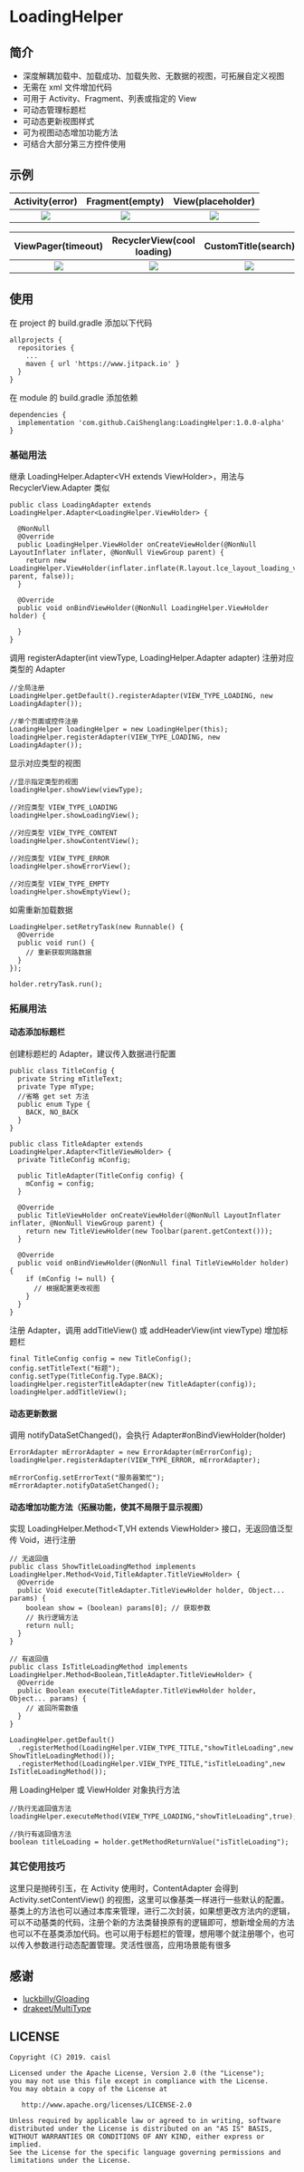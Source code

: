 # LoadingHelper

## 简介

- 深度解耦加载中、加载成功、加载失败、无数据的视图，可拓展自定义视图
- 无需在 xml 文件增加代码
- 可用于 Activity、Fragment、列表或指定的 View
- 可动态管理标题栏
- 可动态更新视图样式
- 可为视图动态增加功能方法
- 可结合大部分第三方控件使用

## 示例

Activity(error)|Fragment(empty)|View(placeholder)
:---:|:---:|:---:
![](gif/activity_error.gif)|![](gif/fragment_empty.gif)|![](gif/normal_activity.gif)

ViewPager(timeout)|RecyclerView(cool loading)|CustomTitle(search)
:---:|:---:|:---:
![](gif/viewpager_timeout.gif)|![](gif/recyclerview_cool_loading.gif)|![](gif/custom_title_search.gif)

## 使用

在 project 的 build.gradle 添加以下代码

```
allprojects {
  repositories {
    ...
    maven { url 'https://www.jitpack.io' }
  }
}
```

在 module 的 build.gradle 添加依赖

```
dependencies {
  implementation 'com.github.CaiShenglang:LoadingHelper:1.0.0-alpha'
}
```

### 基础用法

继承 LoadingHelper.Adapter&lt;VH extends ViewHolder&gt;，用法与 RecyclerView.Adapter 类似

```
public class LoadingAdapter extends LoadingHelper.Adapter<LoadingHelper.ViewHolder> {
  
  @NonNull
  @Override
  public LoadingHelper.ViewHolder onCreateViewHolder(@NonNull LayoutInflater inflater, @NonNull ViewGroup parent) {
    return new LoadingHelper.ViewHolder(inflater.inflate(R.layout.lce_layout_loading_view, parent, false));
  }

  @Override
  public void onBindViewHolder(@NonNull LoadingHelper.ViewHolder holder) {

  }
}
```

调用 registerAdapter(int viewType, LoadingHelper.Adapter adapter) 注册对应类型的 Adapter

```
//全局注册
LoadingHelper.getDefault().registerAdapter(VIEW_TYPE_LOADING, new LoadingAdapter());

//单个页面或控件注册
LoadingHelper loadingHelper = new LoadingHelper(this);
loadingHelper.registerAdapter(VIEW_TYPE_LOADING, new LoadingAdapter());
```

显示对应类型的视图

```
//显示指定类型的视图
loadingHelper.showView(viewType);

//对应类型 VIEW_TYPE_LOADING
loadingHelper.showLoadingView();

//对应类型 VIEW_TYPE_CONTENT
loadingHelper.showContentView();

//对应类型 VIEW_TYPE_ERROR
loadingHelper.showErrorView();

//对应类型 VIEW_TYPE_EMPTY
loadingHelper.showEmptyView();
```

如需重新加载数据

```
LoadingHelper.setRetryTask(new Runnable() {
  @Override
  public void run() {
    // 重新获取网路数据
  }
});

holder.retryTask.run();
```

### 拓展用法

#### 动态添加标题栏

创建标题栏的 Adapter，建议传入数据进行配置

```
public class TitleConfig {
  private String mTitleText;
  private Type mType;
  //省略 get set 方法
  public enum Type {
    BACK, NO_BACK
  }
}

public class TitleAdapter extends LoadingHelper.Adapter<TitleViewHolder> {
  private TitleConfig mConfig;

  public TitleAdapter(TitleConfig config) {
    mConfig = config;
  }

  @Override
  public TitleViewHolder onCreateViewHolder(@NonNull LayoutInflater inflater, @NonNull ViewGroup parent) {
    return new TitleViewHolder(new Toolbar(parent.getContext()));
  }

  @Override
  public void onBindViewHolder(@NonNull final TitleViewHolder holder) {
    if (mConfig != null) {
      // 根据配置更改视图
    }
  }
}
```

注册 Adapter，调用 addTitleView() 或 addHeaderView(int viewType) 增加标题栏

```
final TitleConfig config = new TitleConfig();
config.setTitleText("标题");
config.setType(TitleConfig.Type.BACK);
loadingHelper.registerTitleAdapter(new TitleAdapter(config));
loadingHelper.addTitleView();
```

#### 动态更新数据

调用 notifyDataSetChanged()，会执行 Adapter#onBindViewHolder(holder)

```
ErrorAdapter mErrorAdapter = new ErrorAdapter(mErrorConfig);
loadingHelper.registerAdapter(VIEW_TYPE_ERROR, mErrorAdapter);

mErrorConfig.setErrorText("服务器繁忙");
mErrorAdapter.notifyDataSetChanged();
```

#### 动态增加功能方法（拓展功能，使其不局限于显示视图）

实现 LoadingHelper.Method<T,VH extends ViewHolder> 接口，无返回值泛型传 Void，进行注册

```
// 无返回值
public class ShowTitleLoadingMethod implements LoadingHelper.Method<Void,TitleAdapter.TitleViewHolder> {
  @Override
  public Void execute(TitleAdapter.TitleViewHolder holder, Object... params) {
    boolean show = (boolean) params[0]; // 获取参数
    // 执行逻辑方法
    return null;
  }
}

// 有返回值
public class IsTitleLoadingMethod implements LoadingHelper.Method<Boolean,TitleAdapter.TitleViewHolder> {
  @Override
  public Boolean execute(TitleAdapter.TitleViewHolder holder, Object... params) {
    // 返回所需数值
  }
}

LoadingHelper.getDefault()
  .registerMethod(LoadingHelper.VIEW_TYPE_TITLE,"showTitleLoading",new ShowTitleLoadingMethod());
  .registerMethod(LoadingHelper.VIEW_TYPE_TITLE,"isTitleLoading",new IsTitleLoadingMethod());
```

用 LoadingHelper 或 ViewHolder 对象执行方法

```
//执行无返回值方法
loadingHelper.executeMethod(VIEW_TYPE_LOADING,"showTitleLoading",true);

//执行有返回值方法
boolean titleLoading = holder.getMethodReturnValue("isTitleLoading");
```

### 其它使用技巧

这里只是抛砖引玉，在 Activity 使用时，ContentAdapter 会得到 Activity.setContentView() 的视图，这里可以像基类一样进行一些默认的配置。 基类上的方法也可以通过本库来管理，进行二次封装，如果想更改方法内的逻辑，可以不动基类的代码，注册个新的方法类替换原有的逻辑即可，想新增全局的方法也可以不在基类添加代码。也可以用于标题栏的管理，想用哪个就注册哪个，也可以传入参数进行动态配置管理。灵活性很高，应用场景能有很多

## 感谢

- [luckbilly/Gloading](https://github.com/luckybilly/Gloading) 
- [drakeet/MultiType](https://github.com/drakeet/MultiType) 

## LICENSE

```
Copyright (C) 2019. caisl

Licensed under the Apache License, Version 2.0 (the "License");
you may not use this file except in compliance with the License.
You may obtain a copy of the License at

   http://www.apache.org/licenses/LICENSE-2.0

Unless required by applicable law or agreed to in writing, software
distributed under the License is distributed on an "AS IS" BASIS,
WITHOUT WARRANTIES OR CONDITIONS OF ANY KIND, either express or implied.
See the License for the specific language governing permissions and
limitations under the License.
```